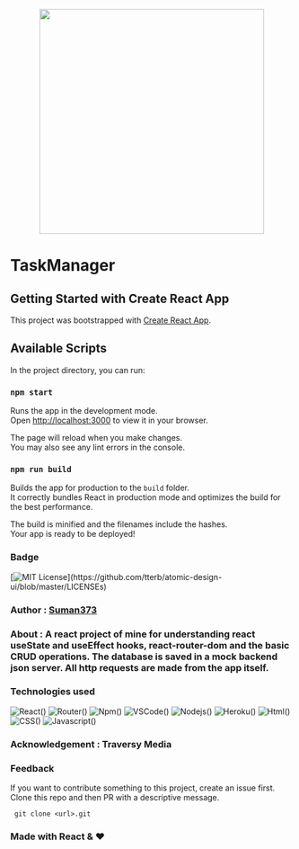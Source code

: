 <p align="center"><img src="https://user-images.githubusercontent.com/95040233/176600586-92ebef1d-63c1-4d8f-b341-14ee1d979b65.png" height="400"></p>

# TaskManager

## Getting Started with Create React App

This project was bootstrapped with [Create React App](https://github.com/facebook/create-react-app).

## Available Scripts

In the project directory, you can run:

### `npm start`

Runs the app in the development mode.\
Open [http://localhost:3000](http://localhost:3000) to view it in your browser.

The page will reload when you make changes.\
You may also see any lint errors in the console.

### `npm run build`

Builds the app for production to the `build` folder.\
It correctly bundles React in production mode and optimizes the build for the best performance.

The build is minified and the filenames include the hashes.\
Your app is ready to be deployed!

### Badge
[![MIT License](https://img.shields.io/apm/l/atomic-design-ui.svg?)](https://github.com/tterb/atomic-design-ui/blob/master/LICENSEs)

### Author : [Suman373](https://github.com/Suman373")

### About : A react project of mine for understanding react useState and useEffect hooks, react-router-dom and the basic CRUD operations. The database is saved in a mock backend json server. All http requests are made from the app itself.

### Technologies used

![React()](https://img.shields.io/badge/React-20232A?style=for-the-badge&logo=react&logoColor=61DAFB) ![Router()](https://img.shields.io/badge/React_Router-CA4245?style=for-the-badge&logo=react-router&logoColor=white) ![Npm()](https://img.shields.io/badge/npm-CB3837?style=for-the-badge&logo=npm&logoColor=white) ![VSCode()](https://img.shields.io/badge/Visual_Studio_Code-0078D4?style=for-the-badge&logo=visual%20studio%20code&logoColor=white) ![Nodejs()](https://img.shields.io/badge/Node.js-339933?style=for-the-badge&logo=nodedotjs&logoColor=white) ![Heroku()](https://img.shields.io/badge/Heroku-430098?style=for-the-badge&logo=heroku&logoColor=white) ![Html()](https://img.shields.io/badge/HTML5-E34F26?style=for-the-badge&logo=html5&logoColor=white) ![CSS()](https://img.shields.io/badge/CSS3-1572B6?style=for-the-badge&logo=css3&logoColor=white) ![Javascript()](https://img.shields.io/badge/JavaScript-323330?style=for-the-badge&logo=javascript&logoColor=F7DF1E)

### Acknowledgement : Traversy Media

### Feedback

 If you want to contribute something to this project, create an issue first. Clone this repo and then PR with a descriptive message.
 
 ```
  git clone <url>.git
 ```
 
 ### Made with React & &#10084;




